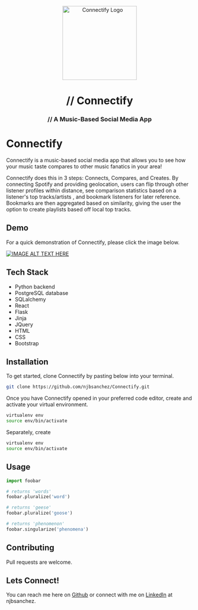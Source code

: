 <p align="center">
  <img width="200" src="https://i.ibb.co/CV47pR3/logo-point.png" alt="Connectify Logo">

</p>

<h1 align="center">
    // Connectify
</h1>
<h3 align="center">
    // A Music-Based Social Media App
</h3>

# Connectify

Connectify is a music-based social media app that allows you to see how your music taste compares to other music fanatics in your area! 

Connectify does this in 3 steps: Connects, Compares, and Creates. By connecting Spotify and providing geolocation,  users can flip through other listener profiles within distance, see comparison statistics based on a listener's top tracks/artists , and bookmark listeners for later reference. Bookmarks are then aggregated based on similarity, giving the user the option to create playlists based off local top tracks.


## Demo

For a quick demonstration of Connectify, please click the image below.

[![IMAGE ALT TEXT HERE](https://img.youtube.com/vi/s4K1UPxAdaM/0.jpg)](https://www.youtube.com/watch?v=s4K1UPxAdaM)

## Tech Stack

- Python backend
- PostgreSQL database
- SQLalchemy
- React
- Flask
- Jinja
- JQuery
- HTML
- CSS
- Bootstrap

## Installation

To get started, clone Connectify by pasting below into your terminal.

```bash
git clone https://github.com/njbsanchez/Connectify.git
```

Once you have Connectify opened in your preferred code editor, create and activate your virtual environment.

```bash
virtualenv env
source env/bin/activate
```

Separately, create

```bash
virtualenv env
source env/bin/activate
```

## Usage

```python
import foobar

# returns 'words'
foobar.pluralize('word')

# returns 'geese'
foobar.pluralize('goose')

# returns 'phenomenon'
foobar.singularize('phenomena')
```

## Contributing

Pull requests are welcome. 

## Lets Connect!

You can reach me here on [Github](https://github.com/njbsanchez/Connectify) or connect with me on [LinkedIn](https://www.linkedin.com/in/njbsanchez/) at njbsanchez.
